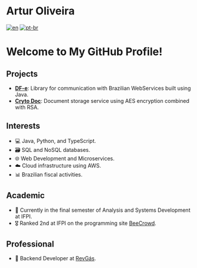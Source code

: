 # Artur Oliveira

[![en](https://img.shields.io/badge/lang-en-red.svg)](https://github.com/artur-oliveira/artur-oliveira/blob/main/README-en.md)
[![pt-br](https://img.shields.io/badge/lang-pt--br-green.svg)](https://github.com/artur-oliveira/artur-oliveira/blob/main/README.md)

# Welcome to My GitHub Profile!

## Projects
- [**DF-e**](https://github.com/artur-oliveira/dfe): Library for communication with Brazilian WebServices built using Java.
- [**Cryto Doc**](https://github.com/artur-oliveira/crypto-doc): Document storage service using AES encryption combined with RSA.

## Interests
- 💻 Java, Python, and TypeScript.
- 🗃️ SQL and NoSQL databases.
- 🌐 Web Development and Microservices.
- ☁️ Cloud infrastructure using AWS.
- 📊 Brazilian fiscal activities.

## Academic

- 🔭 Currently in the final semester of Analysis and Systems Development at IFPI.
- 🎖️ Ranked 2nd at IFPI on the programming site [BeeCrowd](https://www.beecrowd.com.br/judge/pt/users/university/ifpi-geral).

## Professional
- 💼 Backend Developer at [RevGás](https://revgas.com).

